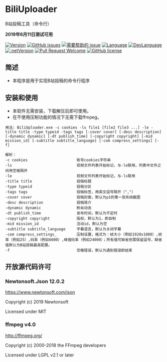 # BiliUploader
B站投稿工具（命令行）

**2019年6月11日测试可用**


[![Version](https://img.shields.io/github/release/LeoChen98/BiliUploader.svg?label=Version)](https://github.com/LeoChen98/BiliUploader/releases)
[![GitHub issues](https://img.shields.io/github/issues/LeoChen98/BiliUploader.svg)](https://github.com/LeoChen98/BiliUploader/issues)
[![需要帮助的 issue](https://img.shields.io/github/issues/LeoChen98/BiliUploader/help%20wanted.svg?label=需要帮助的%20issue)](https://github.com/LeoChen98/BiliUploader/issues?q=is%3Aissue+is%3Aopen+label%3A%22help+wanted%22)
[![Language](https://img.shields.io/badge/%E8%AF%AD%E8%A8%80-%E4%B8%AD%E6%96%87-brightgreen.svg)](#)
[![DevLanguage](https://img.shields.io/badge/%E5%BC%80%E5%8F%91%E8%AF%AD%E8%A8%80-C%23-brightgreen.svg)](#)
[![.netVersion](https://img.shields.io/badge/.net-4.5-brightgreen.svg)](#)
[![Pull Request Welcome](https://img.shields.io/badge/Pull%20request-welcome-brightgreen.svg)](#)
[![GitHub license](https://img.shields.io/github/license/LeoChen98/BiliUploader.svg)](https://github.com/LeoChen98/BiliUploader/blob/master/LICENSE)

## 简述
* 本程序是用于实现B站投稿的命令行程序


## 安装和使用
* 本软件无需安装，下载解压后即可使用。
* 在不使用压制功能的情况下无需下载ffmpeg。
```
用法: BiliUploader.exe -c cookies -ls file1 [file2 file3 ...] -le -title title -type typeid -tags tags [-cover cover] [-desc description] [-dynamic dynamic] [-dt publish_time] [-copyright copyright] [-mid mission_id] [-subtitle subtitle_language] [-com compress_settings] [-f]

解析：
-c cookies                      账号cookies字符串
-ls                             视频文件列表开始标记，与-le联用，列表中文件之间用空格隔开
-le                             视频文件列表开始标记，与-ls联用
-title title                    投稿标题
-type typeid                    投稿分区
-tags tags                      投稿标签，用英文逗号隔开（","）
-cover cover                    投稿封面，默认为p1的第一张系统截图
-desc description               投稿简介
-dynamic dynamic                粉丝动态
-dt publish_time                发布时间，默认为不定时
-copyright copyright            版权，默认为1，即自制
-mid mission_id                 活动id，默认为空
-subtitle subtitle_language     字幕语言，默认为关闭字幕
-com compress_settings_         压制设置，格式为：帧大小（例如1920x1080）,帧率（例如25）,码率（例如6000）,峰值码率（例如24000）；所有值可缺省但需保留逗号，缺省值默认为B站投稿最高配置。
-f                              忽略错误，默认为遇到错误即结束
```


## 开放源代码许可
### Newtonsoft.Json 12.0.2
<https://www.newtonsoft.com/json>

Copyright (c) 2019 Newtonsoft

Licensed under MIT

### ffmpeg v4.0
<http://ffmpeg.org/>

Copyright (c) 2000-2018 the FFmpeg developers

Licensed under LGPL v2.1 or later

